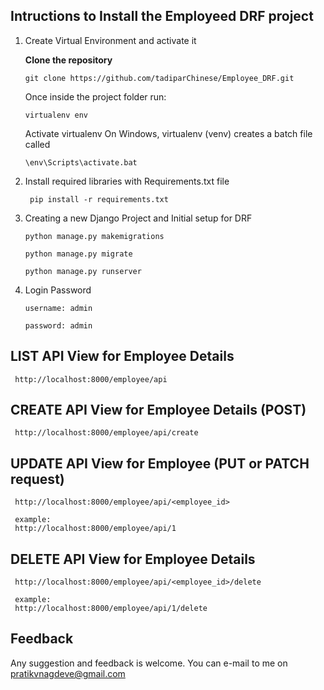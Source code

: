 ## Intructions to Install the Employeed DRF project

1. Create Virtual Environment and activate it
 

   **Clone the repository**
    ```
    git clone https://github.com/tadiparChinese/Employee_DRF.git
    ```

   Once inside the project folder run: 

    ```
    virtualenv env
    ```

   Activate virtualenv 
   On Windows, virtualenv (venv) creates a batch file called 

   ```
   \env\Scripts\activate.bat
   ```

2. Install required libraries with Requirements.txt file
   ```
    pip install -r requirements.txt
   ```

3. Creating a new Django Project and Initial setup for DRF

    ```
    python manage.py makemigrations

    python manage.py migrate

    python manage.py runserver
    ```

4. Login Password
    ```
    username: admin
    
    password: admin
    ```

## LIST API View for Employee Details
     http://localhost:8000/employee/api


## CREATE API View for Employee Details (POST)
     http://localhost:8000/employee/api/create


## UPDATE API View for Employee (PUT or PATCH request)
     http://localhost:8000/employee/api/<employee_id>
     
     example:
     http://localhost:8000/employee/api/1
     

## DELETE API View for Employee Details
     http://localhost:8000/employee/api/<employee_id>/delete

     example:
     http://localhost:8000/employee/api/1/delete
     
     
## Feedback
Any suggestion and feedback is welcome. You can e-mail to me on <a href="pratikvnagdeve@gmail.com">pratikvnagdeve@gmail.com</a>
